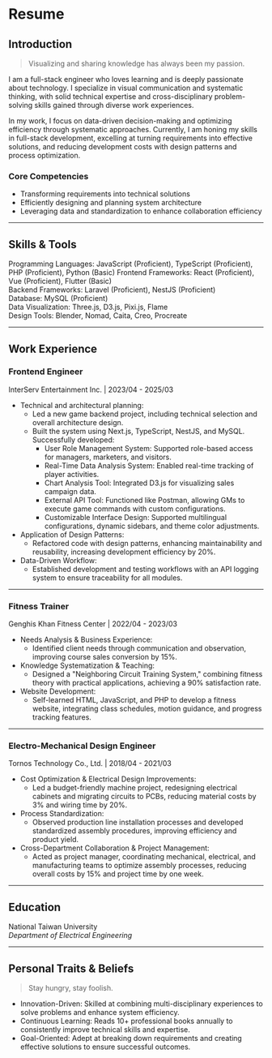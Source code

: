 # Resume

## Introduction

> Visualizing and sharing knowledge has always been my passion.

I am a full-stack engineer who loves learning and is deeply passionate about technology. I specialize in visual communication and systematic thinking, with solid technical expertise and cross-disciplinary problem-solving skills gained through diverse work experiences.

In my work, I focus on data-driven decision-making and optimizing efficiency through systematic approaches. Currently, I am honing my skills in full-stack development, excelling at turning requirements into effective solutions, and reducing development costs with design patterns and process optimization.

### Core Competencies

- Transforming requirements into technical solutions
- Efficiently designing and planning system architecture
- Leveraging data and standardization to enhance collaboration efficiency

---

## Skills & Tools

Programming Languages: JavaScript (Proficient), TypeScript (Proficient), PHP (Proficient), Python (Basic)
Frontend Frameworks: React (Proficient), Vue (Proficient), Flutter (Basic)  
Backend Frameworks: Laravel (Proficient), NestJS (Proficient)  
Database: MySQL (Proficient)  
Data Visualization: Three.js, D3.js, Pixi.js, Flame  
Design Tools: Blender, Nomad, Caita, Creo, Procreate

---

## Work Experience

### Frontend Engineer

InterServ Entertainment Inc. | 2023/04 - 2025/03

- Technical and architectural planning:
  - Led a new game backend project, including technical selection and overall architecture design.
  - Built the system using Next.js, TypeScript, NestJS, and MySQL. Successfully developed:
    - User Role Management System: Supported role-based access for managers, marketers, and visitors.
    - Real-Time Data Analysis System: Enabled real-time tracking of player activities.
    - Chart Analysis Tool: Integrated D3.js for visualizing sales campaign data.
    - External API Tool: Functioned like Postman, allowing GMs to execute game commands with custom configurations.
    - Customizable Interface Design: Supported multilingual configurations, dynamic sidebars, and theme color adjustments.
- Application of Design Patterns:
  - Refactored code with design patterns, enhancing maintainability and reusability, increasing development efficiency by 20%.
- Data-Driven Workflow:
  - Established development and testing workflows with an API logging system to ensure traceability for all modules.

---

### Fitness Trainer

Genghis Khan Fitness Center | 2022/04 - 2023/03

- Needs Analysis & Business Experience:
  - Identified client needs through communication and observation, improving course sales conversion by 15%.
- Knowledge Systematization & Teaching:
  - Designed a "Neighboring Circuit Training System," combining fitness theory with practical applications, achieving a 90% satisfaction rate.
- Website Development:
  - Self-learned HTML, JavaScript, and PHP to develop a fitness website, integrating class schedules, motion guidance, and progress tracking features.

---

### Electro-Mechanical Design Engineer

Tornos Technology Co., Ltd. | 2018/04 - 2021/03

- Cost Optimization & Electrical Design Improvements:
  - Led a budget-friendly machine project, redesigning electrical cabinets and migrating circuits to PCBs, reducing material costs by 3% and wiring time by 20%.
- Process Standardization:
  - Observed production line installation processes and developed standardized assembly procedures, improving efficiency and product yield.
- Cross-Department Collaboration & Project Management:
  - Acted as project manager, coordinating mechanical, electrical, and manufacturing teams to optimize assembly processes, reducing overall costs by 15% and project time by one week.

---

## Education

National Taiwan University  
_Department of Electrical Engineering_

---

## Personal Traits & Beliefs

> Stay hungry, stay foolish.

- Innovation-Driven: Skilled at combining multi-disciplinary experiences to solve problems and enhance system efficiency.
- Continuous Learning: Reads 10+ professional books annually to consistently improve technical skills and expertise.
- Goal-Oriented: Adept at breaking down requirements and creating effective solutions to ensure successful outcomes.
